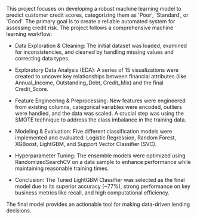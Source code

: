 This project focuses on developing a robust machine learning model to predict customer credit scores, categorizing them as 'Poor', 'Standard', or 'Good'. The primary goal is to create a reliable automated system for assessing credit risk. The project follows a comprehensive machine learning workflow:

* Data Exploration & Cleaning: The initial dataset was loaded, examined for inconsistencies, and cleaned by handling missing values and correcting data types.

* Exploratory Data Analysis (EDA): A series of 15 visualizations were created to uncover key relationships between financial attributes (like Annual_Income, Outstanding_Debt, Credit_Mix) and the final Credit_Score.

* Feature Engineering & Preprocessing: New features were engineered from existing columns, categorical variables were encoded, outliers were handled, and the data was scaled. A crucial step was using the SMOTE technique to address the class imbalance in the training data.

* Modeling & Evaluation: Five different classification models were implemented and evaluated: Logistic Regression, Random Forest, XGBoost, LightGBM, and Support Vector Classifier (SVC).

* Hyperparameter Tuning: The ensemble models were optimized using RandomizedSearchCV on a data sample to enhance performance while maintaining reasonable training times.

* Conclusion: The Tuned LightGBM Classifier was selected as the final model due to its superior accuracy (~77%), strong performance on key business metrics like recall, and high computational efficiency.

The final model provides an actionable tool for making data-driven lending decisions.
